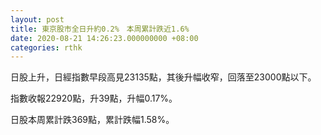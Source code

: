 ```yaml
---
layout: post
title: 東京股市全日升約0.2%　本周累計跌近1.6%
date: 2020-08-21 14:26:23.000000000 +08:00
categories: rthk
---
```


日股上升，日經指數早段高見23135點，其後升幅收窄，回落至23000點以下。

指數收報22920點，升39點，升幅0.17%。

日股本周累計跌369點，累計跌幅1.58%。
